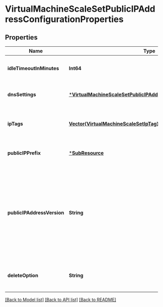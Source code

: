 # VirtualMachineScaleSetPublicIPAddressConfigurationProperties


## Properties
Name | Type | Description | Notes
------------ | ------------- | ------------- | -------------
**idleTimeoutInMinutes** | **Int64** | The idle timeout of the public IP address. | [optional] [default to nothing]
**dnsSettings** | [***VirtualMachineScaleSetPublicIPAddressConfigurationDnsSettings**](VirtualMachineScaleSetPublicIPAddressConfigurationDnsSettings.md) |  | [optional] [default to nothing]
**ipTags** | [**Vector{VirtualMachineScaleSetIpTag}**](VirtualMachineScaleSetIpTag.md) | The list of IP tags associated with the public IP address. | [optional] [default to nothing]
**publicIPPrefix** | [***SubResource**](SubResource.md) |  | [optional] [default to nothing]
**publicIPAddressVersion** | **String** | Available from Api-Version 2019-07-01 onwards, it represents whether the specific ipconfiguration is IPv4 or IPv6. Default is taken as IPv4. Possible values are: &#39;IPv4&#39; and &#39;IPv6&#39;. | [optional] [default to nothing]
**deleteOption** | **String** | Specify what happens to the public IP when the VM is deleted | [optional] [default to nothing]


[[Back to Model list]](../README.md#models) [[Back to API list]](../README.md#api-endpoints) [[Back to README]](../README.md)


